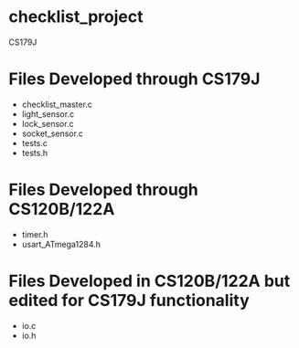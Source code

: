 ﻿# checklist_project
CS179J

# Files Developed through CS179J
  - checklist_master.c
  - light_sensor.c
  - lock_sensor.c
  - socket_sensor.c
  - tests.c
  - tests.h

# Files Developed through CS120B/122A
  - timer.h
  - usart_ATmega1284.h

# Files Developed in CS120B/122A but edited for CS179J functionality
  - io.c
  - io.h
